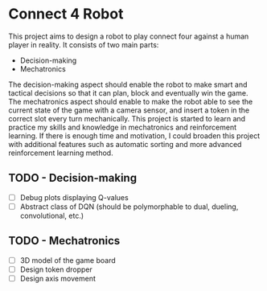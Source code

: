 # Connect 4 Robot
This project aims to design a robot to play connect four against a human player in reality. It consists of two main parts:

 - Decision-making
 - Mechatronics

The decision-making aspect should enable the robot to make smart and tactical decisions so that it can plan, block and eventually win the game. The mechatronics aspect should enable to make the robot able to see the current state of the game with a camera sensor, and insert a token in the correct slot every turn mechanically. This project is started to learn and practice my skills and knowledge in mechatronics and reinforcement learning. If there is enough time and motivation, I could broaden this project with additional features such as automatic sorting and more advanced reinforcement learning method.

## TODO - Decision-making
- [ ] Debug plots displaying Q-values
- [ ] Abstract class of DQN (should be polymorphable to dual, dueling, convolutional, etc.)

## TODO - Mechatronics
- [ ] 3D model of the game board
- [ ] Design token dropper
- [ ] Design axis movement